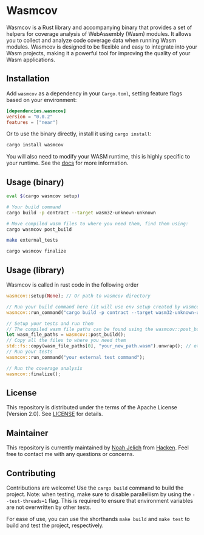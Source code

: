 # Wasmcov

Wasmcov is a Rust library and accompanying binary that provides a set of helpers for coverage analysis of WebAssembly (Wasm) modules. It allows you to collect and analyze code coverage data when running Wasm modules. Wasmcov is designed to be flexible and easy to integrate into your Wasm projects, making it a powerful tool for improving the quality of your Wasm applications.

## Installation

Add `wasmcov` as a dependency in your `Cargo.toml`, setting feature flags based on your environment:

```toml
[dependencies.wasmcov]
version = "0.0.2"
features = ["near"]
```

Or to use the binary directly, install it using `cargo install`:

```bash
cargo install wasmcov
```

You will also need to modify your WASM runtime, this is highly specific to your runtime. See the [docs](docs/README.md) for more information.

## Usage (binary)

```bash
eval $(cargo wasmcov setup)

# Your build command
cargo build -p contract --target wasm32-unknown-unknown

# Move compiled wasm files to where you need them, find them using:
cargo wasmcov post_build

make external_tests

cargo wasmcov finalize
```

## Usage (library)

Wasmcov is called in rust code in the following order

```rust
wasmcov::setup(None); // Or path to wasmcov directory

// Run your build command here (it will use env setup created by wasmcov::setup)
wasmcov::run_command("cargo build -p contract --target wasm32-unknown-unknown");

// Setup your tests and run them
// The compiled wasm file paths can be found using the wasmcov::post_build() > Vec<PathBuf> function
let wasm_file_paths = wasmcov::post_build();
// Copy all the files to where you need them
std::fs::copy(wasm_file_paths[0], "your_new_path.wasm").unwrap(); // etc etc
// Run your tests
wasmcov::run_command("your external test command");

// Run the coverage analysis
wasmcov::finalize();
```

## License

This repository is distributed under the terms of the Apache License (Version 2.0). See [LICENSE](LICENSE) for details.

## Maintainer

This repository is currently maintained by [Noah Jelich](https://www.linkedin.com/in/njelich/) from [Hacken](https://hacken.io/). Feel free to contact me with any questions or concerns.

## Contributing

Contributions are welcome! Use the `cargo build` command to build the project. Note: when testing, make sure to disable paralleliism by using the `--test-threads=1` flag. This is required to ensure that environment variables are not overwritten by other tests.

For ease of use, you can use the shorthands `make build` and `make test` to build and test the project, respectively.